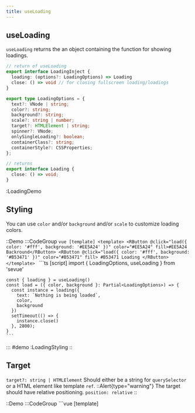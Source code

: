 ```yaml
---
title: useLoading
---
```


## useLoading

`useLoading` returns the an object containing the function for showing loadings.

```ts
// return of useLoading
export interface LoadingInject {
  loading: (options?: LoadingOptions) => Loading
  close: () => void // for closing fullscreen loading/loadings
}

export type LoadingOptions = {
  text?: VNode | string;
  color?: string;
  background?: string;
  scale?: string | number;
  target?: HTMLElement | string;
  spinner?: VNode;
  onlySingleLoading?: boolean;
  containerClass?: string;
  containerStyle?: CSSProperties;
};

// returns
export interface Loading {
  close: () => void;
}
```

:LoadingDemo


## Styling

You can use `color` and/or `background` and/or `scale` to customize loading colors.

::Demo
  :::CodeGroup
    ```vue [template]
    <template>
      <RButton @click="load({ color: '#fff', background: '#EE5A24' })" color="#EE5A24" fill>#EE5A24 Backround</RButton>
      <RButton @click="load({ color: '#fff', background: '#B53471' })" color="#B53471" fill>
        #B53471 Loading
      </RButton>
    </template>
    ```
    ```ts [script]
    import { LoadingOptions, useLoading } from 'sevue'

    const { loading } = useLoading()
    const load = ({ color, background }: Partial<LoadingOptions>) => {
      const instance = loading({
        text: `Nothing is being loaded`,
        color,
        background
      })
      setTimeout(() => {
        instance.close()
      }, 2800);
    }
    ```
  :::
#demo
  :LoadingStyling
::

## Target
`target?: string | HTMLElement`
Should either be a string for `querySelector` or a HTML element like template `ref`.
::Alert{type="warning"}
The target should have relative positioning. `position: relative`
::

::Demo
  :::CodeGroup
    ```vue [template]
    <template>
      <RButton @click="load()">Show Full Screen Loading</RButton>
      <RButton @click="load(loadingTarget)">Show Loading On Target</RButton>

      <div class="target" ref="loadingTarget">
        Loading Target
      </div>
    </template>
    ```
    ```ts [script]
    import { useLoading } from 'sevue'

    const { loading } = useLoading()
    const loadingTarget = ref<HTMLElement | undefined>()

    const load = (target?: HTMLElement) => {
      const instance = loading({
        text: `Nothing is being loaded`,
        target,
      })
      setTimeout(() => {
        instance.close()
      }, 2800);
    }    
    ```
    ```scss [style]
    .target {
      // You need to set relative position on target
      position: relative;
    }
    ```
  :::
#demo
  :LoadingTarget
::

## Closing
notification returns an object containing close function you can use to close the loading.
```ts
const { loading } = useLoading()
const load = loading({
  text: 'hey'
})
// after some time
load.close()
```

## Closing fullscreen loading

As an addition to [closing from instance](#closing) you can also close fullscreen loading/loadings using `close` function returned from `useLoading`.
```ts
const { close } = useLoading()
close() // will close full screen loading
```

## Multiple loadings on same element
By default only single loading is allowed on an element ( the last one ), if you want to create multiple loadings on top of each other set `onlySingleLoading` as `false` when calling a loading.

## Using outside setup

Since useLoading is using inject inside it, it can't be used outside of vue setup context. To solve this you can import the factory function and creating your own `useLoading` composable and freely use it anywhere in your app for example Pinia/Vuex.

The `loadingFactory` accepts `app` instance as it's first parameter returns the same value as `useLoading`.

```ts [composables/useLoading.ts]
import { loadingFactory } from "sevue";
import VueInstance from '@/main' // or wherever your app is being exported

export default () => {
  return loadingFactory(VueInstance)
}
```

Or for Nuxt JS:
```ts [composables/useLoading.ts]
import { loadingFactory, type LoadingInject } from "sevue";

export default () => {
  const nuxtApp = useNuxtApp()
  return loadingFactory(nuxtApp.vueApp) as LoadingInject
}
```
